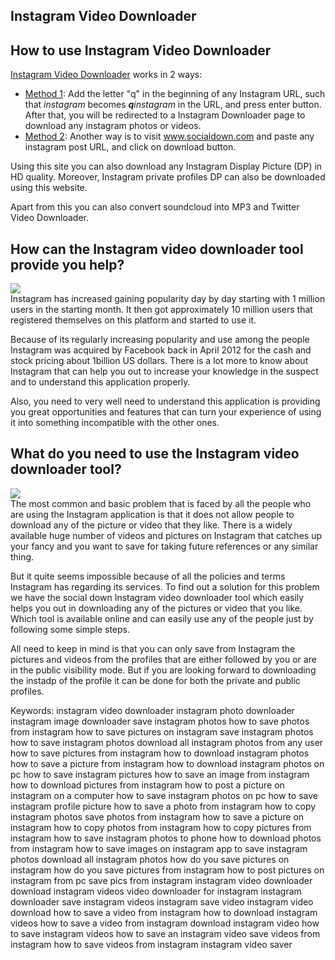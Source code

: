 <article>
  <h1>Instagram Video Downloader</h1>
  <h2>How to use Instagram Video Downloader</h2>
  <p>
    <a href="https://www.socialdown.com/">Instagram Video Downloader</a> works in 2 ways:
    <ul>
      <li><u>Method 1</u>: Add the letter "q" in the beginning of any Instagram URL, such that <i>instagram</i> becomes <i><b>q</b>instagram</i> in the URL, and press enter button.<br> After that, you will be redirected to a Instagram Downloader page to download any instagram photos or videos.</li>
      <li><u>Method 2</u>: Another way is to visit <a href="https://www.socialdown.com/">www.socialdown.com</a> and paste any instagram post URL, and click on download button.</li>
    </ul>
  </p>
  
  <p>Using this site you can also download any Instagram Display Picture (DP) in HD quality. Moreover, Instagram private profiles DP can also be downloaded using this website.</p>
  
  <p>Apart from this you can also convert soundcloud into MP3 and Twitter Video Downloader.</p>
  
  <h2>How can the Instagram video downloader tool provide you help?</h2>
<p>
<img src="https://www.socialdown.com/img/article/Instagram-Video-or-Photo-Downloader-SocialDown.png">
<br>
Instagram has increased gaining popularity day by day starting with 1 million users in the starting
month. It then got approximately 10 million users that registered themselves on this platform and
started to use it.
</p> 

<p>Because of its regularly increasing popularity and use among the people Instagram was
acquired by Facebook back in April 2012 for the cash and stock pricing about 1billion US dollars. There is
a lot more to know about Instagram that can help you out to increase your knowledge in the suspect
and to understand this application properly.</p>

<p>Also, you need to very well need to understand this
application is providing you great opportunities and features that can turn your experience of using it
into something incompatible with the other ones.</p>

<h2>What do you need to use the Instagram video downloader tool?</h2>

<p>
<img src="https://www.socialdown.com/img/article/SocialDown-How-to-Download-Instagram-Videos.png">
<br>
The most common and basic problem that is faced by all the people who are using the Instagram
application is that it does not allow people to download any of the picture or video that they like. There
is a widely available huge number of videos and pictures on Instagram that catches up your fancy and
you want to save for taking future references or any similar thing. </p>

<p>But it quite seems impossible because of all the policies and terms Instagram has regarding its services. To find out a solution for this problem we have the social down Instagram video downloader tool which easily helps you out in downloading any of the pictures or video that you like. Which tool is available online and can easily use any of the people just by following some simple steps.</p>

<p>All need to keep in mind is that you can only save from Instagram the pictures and videos from the profiles that are either followed by you or are in the public visibility mode. But if you are looking forward to downloading the instadp of the profile it can be done
for both the private and public profiles.</p>

<p>
  Keywords: instagram video downloader
instagram photo downloader
instagram image downloader
save instagram photos
how to save photos from instagram
how to save pictures on instagram
save instagram photos
how to save instagram photos
download all instagram photos from any user
how to save pictures from instagram
how to download instagram photos
how to save a picture from instagram
how to download instagram photos on pc
how to save instagram pictures
how to save an image from instagram
how to download pictures from instagram
how to post a picture on instagram on a computer
how to save instagram photos on pc
how to save instagram profile picture
how to save a photo from instagram
how to copy instagram photos
save photos from instagram
how to save a picture on instagram
how to copy photos from instagram
how to copy pictures from instagram
how to save instagram photos to phone
how to download photos from instagram
how to save images on instagram
app to save instagram photos
download all instagram photos
how do you save pictures on instagram
how do you save pictures from instagram
how to post pictures on instagram from pc
save pics from instagram
instagram video downloader
download instagram videos
video downloader for instagram
instagram downloader
save instagram videos
instagram save video
instagram video download
how to save a video from instagram
how to download instagram videos
how to save a video from instagram
download instagram video
how to save instagram videos
how to save an instagram video
save videos from instagram
how to save videos from instagram
instagram video saver
</p>
</article>
